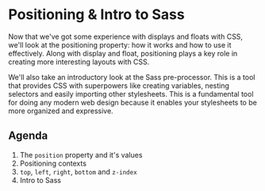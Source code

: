 # Positioning & Intro to Sass

Now that we've got some experience with displays and floats with CSS, we'll look at the positioning property: how it works and how to use it effectively. Along with display and float, positioning plays a key role in creating more interesting layouts with CSS.

We'll also take an introductory look at the Sass pre-processor. This is a tool that provides CSS with superpowers like creating variables, nesting selectors and easily importing other stylesheets. This is a fundamental tool for doing any modern web design because it enables your stylesheets to be more organized and expressive.

## Agenda

1. The `position` property and it's values
2. Positioning contexts
3. `top`, `left`, `right`, `bottom` and `z-index`
4. Intro to Sass
